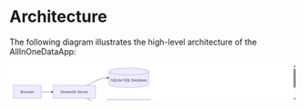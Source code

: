 # Architecture

The following diagram illustrates the high-level architecture of the AllInOneDataApp:

![Architecture Diagram](screenshots/architecture.png)
